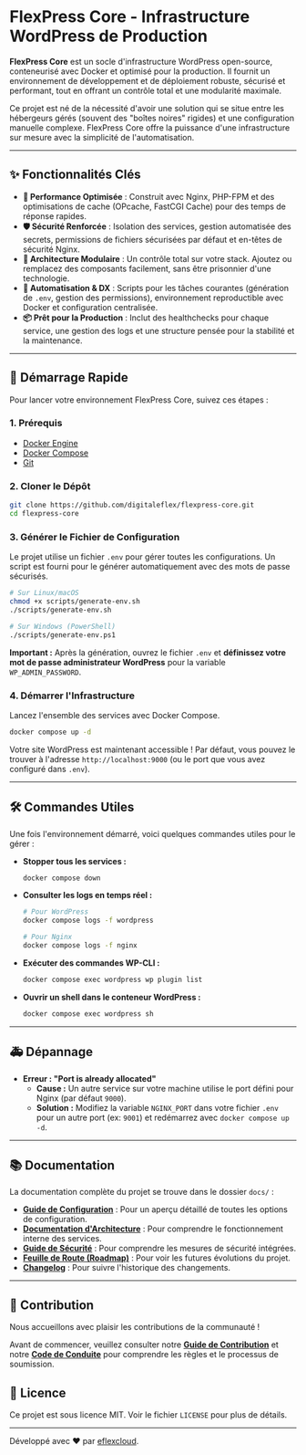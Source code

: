 # FlexPress Core - Infrastructure WordPress de Production

**FlexPress Core** est un socle d'infrastructure WordPress open-source, conteneurisé avec Docker et optimisé pour la production. Il fournit un environnement de développement et de déploiement robuste, sécurisé et performant, tout en offrant un contrôle total et une modularité maximale.

Ce projet est né de la nécessité d'avoir une solution qui se situe entre les hébergeurs gérés (souvent des "boîtes noires" rigides) et une configuration manuelle complexe. FlexPress Core offre la puissance d'une infrastructure sur mesure avec la simplicité de l'automatisation.

---

## ✨ Fonctionnalités Clés

-   **🚀 Performance Optimisée** : Construit avec Nginx, PHP-FPM et des optimisations de cache (OPcache, FastCGI Cache) pour des temps de réponse rapides.
-   **🛡️ Sécurité Renforcée** : Isolation des services, gestion automatisée des secrets, permissions de fichiers sécurisées par défaut et en-têtes de sécurité Nginx.
-   **🧩 Architecture Modulaire** : Un contrôle total sur votre stack. Ajoutez ou remplacez des composants facilement, sans être prisonnier d'une technologie.
-   **🤖 Automatisation & DX** : Scripts pour les tâches courantes (génération de `.env`, gestion des permissions), environnement reproductible avec Docker et configuration centralisée.
-   **📦 Prêt pour la Production** : Inclut des healthchecks pour chaque service, une gestion des logs et une structure pensée pour la stabilité et la maintenance.

---

## 🚀 Démarrage Rapide

Pour lancer votre environnement FlexPress Core, suivez ces étapes :

### 1. Prérequis

-   [Docker Engine](https://docs.docker.com/engine/install/)
-   [Docker Compose](https://docs.docker.com/compose/install/)
-   [Git](https://git-scm.com/downloads)

### 2. Cloner le Dépôt

```bash
git clone https://github.com/digitaleflex/flexpress-core.git
cd flexpress-core
```

### 3. Générer le Fichier de Configuration

Le projet utilise un fichier `.env` pour gérer toutes les configurations. Un script est fourni pour le générer automatiquement avec des mots de passe sécurisés.

```bash
# Sur Linux/macOS
chmod +x scripts/generate-env.sh
./scripts/generate-env.sh

# Sur Windows (PowerShell)
./scripts/generate-env.ps1
```

**Important :** Après la génération, ouvrez le fichier `.env` et **définissez votre mot de passe administrateur WordPress** pour la variable `WP_ADMIN_PASSWORD`.

### 4. Démarrer l'Infrastructure

Lancez l'ensemble des services avec Docker Compose.

```bash
docker compose up -d
```

Votre site WordPress est maintenant accessible ! Par défaut, vous pouvez le trouver à l'adresse `http://localhost:9000` (ou le port que vous avez configuré dans `.env`).

---

## 🛠️ Commandes Utiles

Une fois l'environnement démarré, voici quelques commandes utiles pour le gérer :

-   **Stopper tous les services :**
    ```bash
    docker compose down
    ```

-   **Consulter les logs en temps réel :**
    ```bash
    # Pour WordPress
    docker compose logs -f wordpress

    # Pour Nginx
    docker compose logs -f nginx
    ```

-   **Exécuter des commandes WP-CLI :**
    ```bash
    docker compose exec wordpress wp plugin list
    ```

-   **Ouvrir un shell dans le conteneur WordPress :**
    ```bash
    docker compose exec wordpress sh
    ```

---

## 🚑 Dépannage

-   **Erreur : "Port is already allocated"**
    -   **Cause :** Un autre service sur votre machine utilise le port défini pour Nginx (par défaut `9000`).
    -   **Solution :** Modifiez la variable `NGINX_PORT` dans votre fichier `.env` pour un autre port (ex: `9001`) et redémarrez avec `docker compose up -d`.

---

## 📚 Documentation

La documentation complète du projet se trouve dans le dossier `docs/` :

-   **[Guide de Configuration](docs/CONFIGURATION.md)** : Pour un aperçu détaillé de toutes les options de configuration.
-   **[Documentation d'Architecture](docs/ARCHITECTURE.md)** : Pour comprendre le fonctionnement interne des services.
-   **[Guide de Sécurité](docs/SECURITY.md)** : Pour comprendre les mesures de sécurité intégrées.
-   **[Feuille de Route (Roadmap)](docs/ROADMAP.md)** : Pour voir les futures évolutions du projet.
-   **[Changelog](CHANGELOG.md)** : Pour suivre l'historique des changements.

---

## 🤝 Contribution

Nous accueillons avec plaisir les contributions de la communauté !

Avant de commencer, veuillez consulter notre **[Guide de Contribution](docs/CONTRIBUTING.md)** et notre **[Code de Conduite](docs/CODE_OF_CONDUCT.md)** pour comprendre les règles et le processus de soumission.

## 📄 Licence

Ce projet est sous licence MIT. Voir le fichier `LICENSE` pour plus de détails.

---

Développé avec ❤️ par [eflexcloud](https://github.com/digitaleflex). 